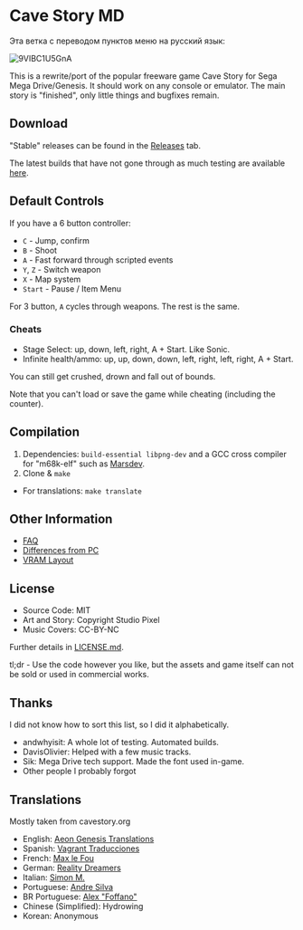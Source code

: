 # Cave Story MD
Эта ветка с переводом пунктов меню на русский язык:

![9VIBC1U5GnA](https://github.com/Dima353/cave-story-md/assets/75039669/845e9d94-5e49-4667-9308-f68e6a43da79)


This is a rewrite/port of the popular freeware game Cave Story for Sega Mega Drive/Genesis.
It should work on any console or emulator. The main story is "finished", only little things and bugfixes remain.

## Download
"Stable" releases can be found in the [Releases](https://github.com/andwn/cave-story-md/releases) tab.

The latest builds that have not gone through as much testing are available [here](https://tenshi.skychase.zone/cs/).

## Default Controls
If you have a 6 button controller:

- `C` - Jump, confirm
- `B` - Shoot
- `A` - Fast forward through scripted events
- `Y`, `Z` - Switch weapon
- `X` - Map system
- `Start` - Pause / Item Menu

For 3 button, `A` cycles through weapons. The rest is the same.

### Cheats
- Stage Select: up, down, left, right, A + Start. Like Sonic.
- Infinite health/ammo: up, up, down, down, left, right, left, right, A + Start.

You can still get crushed, drown and fall out of bounds.

Note that you can't load or save the game while cheating (including the counter).

## Compilation
1. Dependencies: `build-essential libpng-dev` and a GCC cross compiler for "m68k-elf" such as [Marsdev](http://github.com/andwn/marsdev).
2. Clone & `make`
  - For translations: `make translate`

## Other Information
- [FAQ](doc/FAQ.md)
- [Differences from PC](doc/DIFFERENCES.md)
- [VRAM Layout](doc/VRAM.md)

## License
- Source Code: MIT
- Art and Story: Copyright Studio Pixel
- Music Covers: CC-BY-NC

Further details in [LICENSE.md](doc/LICENSE.md).

tl;dr - Use the code however you like, but the assets and game itself can not be sold or used in commercial works.

## Thanks
I did not know how to sort this list, so I did it alphabetically.

- andwhyisit: A whole lot of testing. Automated builds.
- DavisOlivier: Helped with a few music tracks.
- Sik: Mega Drive tech support. Made the font used in-game.
- Other people I probably forgot

## Translations
Mostly taken from cavestory.org

- English: [Aeon Genesis Translations](http://agtp.romhack.net/)
- Spanish: [Vagrant Traducciones](http://vagrant.romhackhispano.org)
- French: [Max le Fou](http://cavestory.maxlefou.com/)
- German: [Reality Dreamers](http://www.reality-dreamers.de/)
- Italian: [Simon M.](mailto:simonogatari@gmail.com)
- Portuguese: [Andre Silva](mailto:andreluis.g.silva@gmail.com)
- BR Portuguese: [Alex "Foffano"](mailto:foffano@gmail.com)
- Chinese (Simplified): Hydrowing
- Korean: Anonymous
